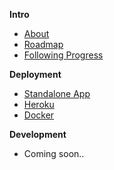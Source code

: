 **Intro**
* [About](/OpenTechFund/opentech.fund/wiki)
* [Roadmap](/OpenTechFund/opentech.fund/wiki)
* [Following Progress](/OpenTechFund/opentech.fund/wiki/Following-progress)

**Deployment**
* [Standalone App](/OpenTechFund/opentech.fund/wiki/Deployment:-Standalone-App)
* [Heroku](/OpenTechFund/opentech.fund/wiki/Deployment:-Heroku)
* [Docker](/OpenTechFund/opentech.fund/wiki/Deployment:-Docker)

**Development**
*  Coming soon..
